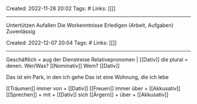 Created: 2022-11-28 20:02
Tags: #
Links: [[]]
___
Untertützen
Aufallen
Die Workenntnisse
Erledigen (Arbeit, Aufgaben)
Zuvenlässig


Created: 2022-12-07 20:04
Tags: #
Links: [[]]
___

Geschäftlich = aug der Dienstreise
Relativepronomen | [[Dativ]] die plural = denen.
Wer/Was? [[Nominativ]]
Wem? [[Dativ]]

Das ist ein Park, in den ich gehe
Das ist eine Wohnung, die ich lebe

[[Träumen]] immer von + [[Dativ]]
[[Freuen]] immer über + [[Akkusativ]]
[[Sprechen]] + mit + [[Dativ]]
sich [[Ärgern]] + über + [[Akkusativ]]
